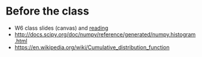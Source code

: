 # Before the class

- W6 class slides (canvas) and [reading](https://github.com/yy/dviz-course/blob/master/w06-fundamental-2/class.md#before-the-class)
- http://docs.scipy.org/doc/numpy/reference/generated/numpy.histogram.html
- https://en.wikipedia.org/wiki/Cumulative_distribution_function
